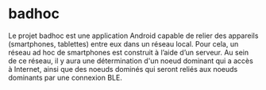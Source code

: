 # badhoc

Le projet badhoc est une application Android capable de relier des appareils (smartphones, tablettes)
entre eux dans un réseau local.
Pour cela, un réseau ad hoc de smartphones est construit à l’aide d’un serveur.
Au sein de ce réseau, il y aura une détermination d'un noeud dominant qui a accès à Internet,
ainsi que des noeuds dominés qui seront reliés aux noeuds dominants par une connexion BLE.
